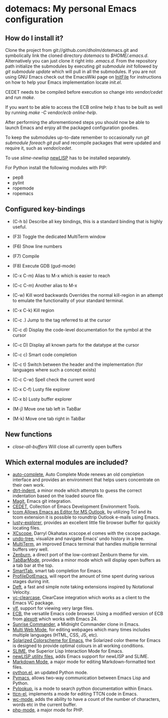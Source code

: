 dotemacs: My personal Emacs configuration
=========================================

How do I install it?
--------------------

Clone the project from git://github.com/dholm/dotemacs.git and symbolically link
the cloned directory *dotemacs* to *$HOME/.emacs.d*. Alternatively you
can just clone it right into *.emacs.d*. From the repository path
initialize the submodules by executing *git submodule init* followed by
*git submodule update* which will pull in all the submodules. If you are
not using GNU Emacs check out the EmacsWiki page on
[InitFile](http://www.emacswiki.org/emacs/InitFile) for instructions on how to
help your Emacs implementation locate *init.el*.

CEDET needs to be compiled before execution so change into *vendor/cedet* and
run *make*.

If you want to be able to access the ECB online help it has to be built as well
by running *make -C vendor/ecb online-help*.

After performing the aforementioned steps you should now be able to launch Emacs
and enjoy all the packaged configuration goodies.

To keep the submodules up-to-date remember to occasionally run *git submodule
foreach git pull* and recompile packages that were updated and require it,
such as *vendor/cedet*.

To use *slime-newlisp* [newLISP](http://www.newlisp.org/) has to be installed
separately.

For Python install the following modules with PIP:
 * pep8
 * pylint
 * ropemode
 * ropemacs


Configured key-bindings
-----------------------
 * (C-h b) Describe all key bindings, this is a standard binding that is highly
   useful.

 * (F3) Toggle the dedicated MultiTerm window
 * (F6) Show line numbers
 * (F7) Compile
 * (F8) Execute GDB (gud-mode)
 * (C-x C-m) Alias to M-x which is easier to reach
 * (C-c C-m) Another alias to M-x
 * (C-w) Kill word backwards
   Overrides the normal kill-region in an attempt to emulate the functionality
   of your standard terminal.
 * (C-x C-k) Kill region
 * (C-c .) Jump to the tag referred to at the cursor
 * (C-c d) Display the code-level documentation for the symbol at the cursor
 * (C-c D) Display all known parts for the datatype at the cursor
 * (C-c c) Smart code completion
 * (C-c t) Switch between the header and the implementation (for languages where
   such a concept exists)
 * (C-c C-w) Spell check the current word
 * (C-x C-f) Lusty file explorer
 * (C-x b) Lusty buffer explorer

 * (M-j) Move one tab left in TabBar
 * (M-k) Move one tab right in TabBar


New functions
-------------
 * *close-all-buffers* Will close all currently open buffers


Which external modules are included?
------------------------------------

 * [auto-complete](http://cx4a.org/software/auto-complete/), Auto Complete Mode
   renews an old completion interface and provides an environment that helps
   users concentrate on their own work.
 * [dtrt-indent](http://savannah.nongnu.org/projects/dtrt-indent/), a minor
   mode which attempts to guess the correct indentation based on the loaded
   source file.
 * [Magit](http://philjackson.github.com/magit/), Emacs git integration.
 * [CEDET](http://cedet.sourceforge.net/), Collection of Emacs Development
   Environment Tools.
 * [tcom Allows Emacs as Editor for MS Outlook](http://wiki.tcl.tk/9198), by
   utilizing Tcl and its tcom extension it is possible to roundtrip Outlook
   e-mails using Emacs.
 * [lusty-explorer](http://www.emacsmirror.org/package/lusty-explorer.html),
   provides an excellent little file browser buffer for quickly locating files.
 * [XCscope](http://cscope.sourceforge.net/), Darryl Okahatas xcscope.el comes
   with the cscope package.
 * [undo-tree](http://www.dr-qubit.org/emacs.php), visualize and navigate
   Emacs' undo history in a tree.
 * [MultiTerm](http://www.emacswiki.org/MultiTerm), an improved Emacs terminal
   that handles multiple terminal buffers very well.
 * [Zenburn](http://github.com/bbatsov/zenburn-emacs), a direct port of the
   low-contrast Zenburn theme for vim.
 * [TabBarMode](http://www.emacswiki.org/emacs/TabBarMode), provides a minor
   mode which will display open buffers as a tab bar at the top.
 * [SmartTab](http://github.com/genehack/smart-tab), smart tab completion for
   Emacs.
 * [ProfileDotEmacs](http://www.emacswiki.org/emacs/ProfileDotEmacs), will
   report the amount of time spent during various stages during init.
 * [Deft](http://jblevins.org/projects/deft/), a fast and simple note taking
   extensions inspired by Notational Velocity.
 * [vc-clearcase](http://code.google.com/p/vc-clearcase/), ClearCase
   integration which works as a client to the Emacs VC package.
 * [vlf](http://www.emacswiki.org/emacs/vlf.el), support for viewing very
   large files.
 * [ECB](http://ecb.sourceforge.net/), the versatile Emacs code browser. Using
   a modified version of ECB from [alexott](https://github.com/alexott/ecb)
   which works with Emacs 24.
 * [Sunrise Commander](http://www.emacswiki.org/emacs/Sunrise_Commander), a
   Midnight Commander clone in Emacs.
 * [Multi Web Mode](https://github.com/fgallina/multi-web-mode), for editing
   webpages which many times includes multiple languages (HTML, CSS, JS, etc).
 * [Solarized Colorscheme for Emacs](https://github.com/sellout/emacs-color-theme-solarized),
   the Solarized color theme for Emacs is designed to provide optimal colours
   in all working conditions.
 * [SLIME](http://common-lisp.net/project/slime/), the Superior Lisp
   Interaction Mode for Emacs.
 * [newLISP utility files](https://github.com/kosh04/newlisp-files), adds Emacs
   support for newLISP and SLIME.
 * [Markdown Mode](http://jblevins.org/projects/markdown-mode), a major mode
   for editing Markdown-formatted text files.
 * [python.el](https://github.com/fgallina/python.el), an updated Python mode.
 * [Pymacs](http://pymacs.progiciels-bpi.ca/), allows two-way communication
   between Emacs Lisp and Python.
 * [Pylookup](http://taesoo.org/proj/pylookup.html), is a mode to search python
   documentation within Emacs.
 * [ttcn-el](http://people.debian.org/~debacle/ttcn-free/), implements a mode
   for editing TTCN code in Emacs.
 * [wc-mode](http://www.emacswiki.org/emacs/WordCountMode), adds the ability
   to have a count of the number of characters, words etc in the current
   buffer.
 * [php-mode](https://github.com/ejmr/php-mode), a major mode for PHP.
